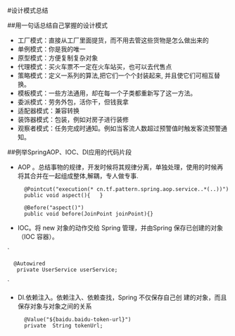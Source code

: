 #设计模式总结

##用一句话总结自己掌握的设计模式
- 工厂模式：直接从工厂里面提货，而不用去管这些货物是怎么做出来的
- 单例模式：你是我的唯一
- 原型模式：方便复制复杂对象
- 代理模式：买火车票不一定在火车站买，也可以去代售点
- 策略模式：定义一系列的算法,把它们一个个封装起来, 并且使它们可相互替换。
- 模板模式：一些方法通用，却在每一个子类都重新写了这一方法。
- 委派模式：劳务外包，活你干，但钱我拿
- 适配器模式：兼容转换
- 装饰器模式：包装，例如对房子进行装修
- 观察者模式：任务完成时通知。例如当客流人数超过预警值时触发客流预警通知。


##例举SpringAOP、IOC、DI应用的代码片段
- AOP
   。总结事物的规律，开发时候将其规律分离，单独处理，使用的时候再将其合并在一起组成整体,解耦，专人做专事.

    	@Pointcut("execution(* cn.tf.pattern.spring.aop.service..*(..))")
    	public void aspect(){	}
    
    	@Before("aspect()")
        public void before(JoinPoint joinPoint){}


- IOC。将 new 对象的动作交给 Spring 管理，并由Spring 保存已创建的对象（IOC 容器）。

`
       
	  @Autowired
       private UserService userService;
`

- DI.依赖注入。依赖注入、依赖查找，Spring 不仅保存自己创
建的对象，而且保存对象与对象之间的关系


	    @Value("${baidu.baidu-token-url}")
        private  String tokenUrl;